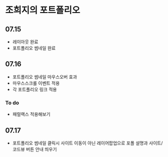 # 조희지의 포트폴리오

## 07.15  
- 레이아웃 완료
- 포트폴리오 썸네일 완료

## 07.16  
- 포트폴리오 썸네일 마우스오버 효과  
- 마우스스크롤 이벤트 적용  
- 각 포트폴리오 링크 적용  
### To do
- 패럴랙스 적용해보기

## 07.17  
- 포트폴리오 썸네일 클릭시 사이트 이동이 아닌 레이어팝업으로 포폴 설명과 사이트/코드뷰 버튼 안내 띄우기
